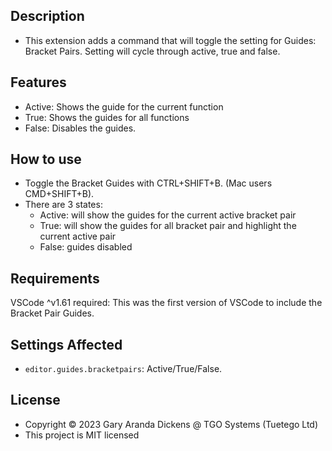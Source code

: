 ## Description

- This extension adds a command that will toggle the setting for Guides: Bracket Pairs. Setting will cycle through active, true and false.

## Features

- Active: Shows the guide for the current function
- True: Shows the guides for all functions
- False: Disables the guides.

## How to use

- Toggle the Bracket Guides with CTRL+SHIFT+B. (Mac users CMD+SHIFT+B).
- There are 3 states:
  - Active: will show the guides for the current active bracket pair
  - True: will show the guides for all bracket pair and highlight the current active pair
  - False: guides disabled

## Requirements

VSCode ^v1.61 required: This was the first version of VSCode to include the Bracket Pair Guides.

## Settings Affected

* `editor.guides.bracketpairs`: Active/True/False.

## License

- Copyright © 2023 Gary Aranda Dickens @ TGO Systems (Tuetego Ltd)
- This project is MIT licensed